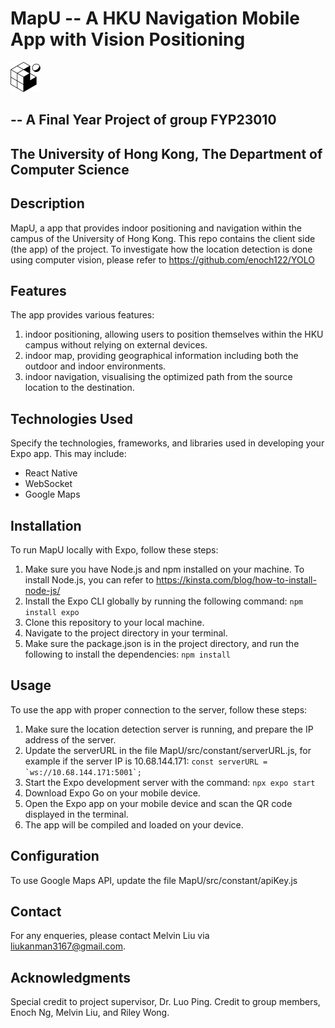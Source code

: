 # MapU -- A HKU Navigation Mobile App with Vision Positioning
![Logo](MapU/assets/favicon.png)

## -- A Final Year Project of group FYP23010
## The University of Hong Kong, The Department of Computer Science


## Description

MapU, a app that provides indoor positioning and navigation within the campus of the University of Hong Kong. This repo contains the client side (the app) of the project. To investigate how the location detection is done using computer vision, please refer to https://github.com/enoch122/YOLO

## Features

The app provides various features:
1. indoor positioning, allowing users to position themselves within the HKU campus without relying on external devices.
2. indoor map, providing geographical information including both the outdoor and indoor environments.
2. indoor navigation, visualising the optimized path from the source location to the destination.

## Technologies Used

Specify the technologies, frameworks, and libraries used in developing your Expo app. This may include:

- React Native
- WebSocket
- Google Maps

## Installation

To run MapU locally with Expo, follow these steps:

1. Make sure you have Node.js and npm installed on your machine. To install Node.js, you can refer to https://kinsta.com/blog/how-to-install-node-js/ 
2. Install the Expo CLI globally by running the following command:
   ```npm install expo```
3. Clone this repository to your local machine.
4. Navigate to the project directory in your terminal.
5. Make sure the package.json is in the project directory, and run the following to install the dependencies:
   ```npm install```

## Usage

To use the app with proper connection to the server, follow these steps:

1. Make sure the location detection server is running, and prepare the IP address of the server.
2. Update the serverURL in the file MapU/src/constant/serverURL.js, for example if the server IP is 10.68.144.171:
  ```const serverURL = `ws://10.68.144.171:5001`;```
3. Start the Expo development server with the command:
  ```npx expo start```
5. Download Expo Go on your mobile device.
6. Open the Expo app on your mobile device and scan the QR code displayed in the terminal.
7. The app will be compiled and loaded on your device.

## Configuration

To use Google Maps API, update the file MapU/src/constant/apiKey.js


## Contact

For any enqueries, please contact Melvin Liu via liukanman3167@gmail.com.

## Acknowledgments

Special credit to project supervisor, Dr. Luo Ping.
Credit to group members, Enoch Ng, Melvin Liu, and Riley Wong.

